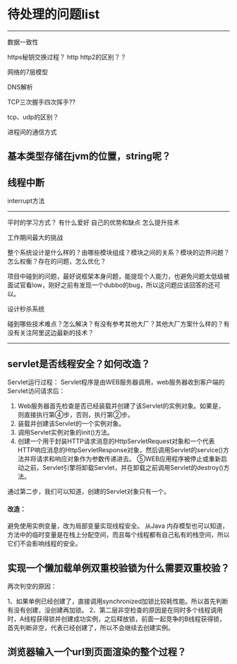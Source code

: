 # 待处理的问题list

---

数据一致性




https秘钥交换过程？
http http2的区别？？

网络的7层模型

DNS解析

TCP三次握手四次挥手??

tcp、udp的区别？

进程间的通信方式



## 基本类型存储在jvm的位置，string呢？





## 线程中断

interrupt方法

---
<!-- ========================================= -->
平时的学习方式？ 有什么爱好
自己的优势和缺点
怎么提升技术

工作期间最大的挑战
<!-- ========================================= -->

整个系统设计是什么样的？由哪些模块组成？模块之间的关系？模块的边界问题？怎么权衡？存在的问题，怎么优化？




项目中碰到的问题，最好说框架本身问题，能提现个人能力，也避免问题太低级被面试官看low，刚好之前有发现一个dubbo的bug，所以这问题应该回答的还可以。

设计秒杀系统

碰到哪些技术难点？怎么解决？有没有参考其他大厂？其他大厂方案什么样的？有没有关注阿里这边最新的技术？


---

## servlet是否线程安全？如何改造？
Servlet运行过程：
Servlet程序是由WEB服务器调用，web服务器收到客户端的Servlet访问请求后：
1. Web服务器首先检查是否已经装载并创建了该Servlet的实例对象。如果是，则直接执行第④步，否则，执行第②步。
2. 装载并创建该Servlet的一个实例对象。
3. 调用Servlet实例对象的init()方法。
4. 创建一个用于封装HTTP请求消息的HttpServletRequest对象和一个代表HTTP响应消息的HttpServletResponse对象，然后调用Servlet的service()方法并将请求和响应对象作为参数传递进去。
⑤WEB应用程序被停止或重新启动之前，Servlet引擎将卸载Servlet，并在卸载之前调用Servlet的destroy()方法。

通过第二步，我们可以知道，创建的Servlet对象只有一个。

#### 改造：
避免使用实例变量，改为局部变量实现线程安全。
从Java 内存模型也可以知道，方法中的临时变量是在栈上分配空间，而且每个线程都有自己私有的栈空间，所以它们不会影响线程的安全。


## 实现一个懒加载单例双重校验锁为什么需要双重校验？

两次判空的原因：

1、如果单例已经创建了，直接调用synchronized加锁比较耗性能。所以首先判断有没有创建，没创建再加锁。
2、第二层非空检查的原因是在同时多个线程调用时，A线程获得锁并创建成功实例，之后释放锁，前面一起竞争的B线程获得锁，首先判断非空，代表已经创建了，所以不会继续去创建实例。


## 浏览器输入一个url到页面渲染的整个过程？






